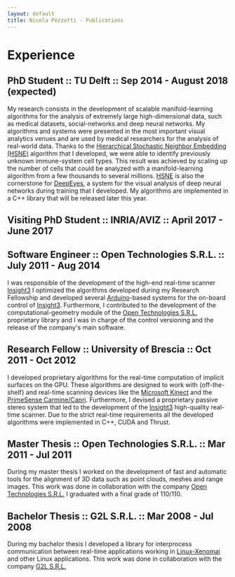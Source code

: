 ```yaml
---
layout: default
title: Nicola Pezzotti - Publications
---
```


Experience
================

PhD Student :: TU Delft :: Sep 2014 - August 2018 (expected)
-------



My research consists in the development of scalable manifold-learning algorithms for the analysis of extremely large high-dimensional data, such as medical datasets, social-networks and deep neural networks.
My algorithms and systems were presented in the most important visual analytics venues and are used by medical researchers for the analysis of real-world data.
Thanks to the [Hierarchical Stochastic Neighbor Embedding (HSNE)][9] algorithm that I developed, we were able to identify previously unknown immune-system cell types.
This result was achieved by scaling up the number of cells that could be analyzed with a manifold-learning algorithm from a few thousands to several millions.
[HSNE][9] is also the cornerstone for [DeepEyes][10], a system for the visual analysis of deep neural networks during training that I developed.
My algorithms are implemented in a C++ library that will be released later this year.

Visiting PhD Student :: INRIA/AVIZ :: April 2017 - June 2017
-------

Software Engineer :: Open Technologies S.R.L. :: July 2011 - Aug 2014
-------
I was responsible of the development of the high-end real-time scanner [Insight3][5]
I optimized the algorithms developed during my Research Fellowship and developed several [Arduino][6]-based systems for the on-board control of [Insight3][5].
Furthermore, I contributed to the development of the computational-geometry module of the [Open Technologies S.R.L.][1] proprietary library and I was in charge of the control versioning and the release of the company's main software.

Research Fellow :: University of Brescia :: Oct 2011 - Oct 2012
-------
I developed proprietary algorithms for the real-time computation of implicit surfaces on the GPU.
These algorithms are designed to work with {off-the-shelf} and real-time scanning devices like the [Microsoft Kinect][2] and the [PrimeSense Carmine/Capri][3].
Furthermore, I devised a proprietary passive stereo system that led to the development of the [Insight3][5] high-quality real-time scanner.
Due to the strict real-time requirements all the developed algorithms were implemented in C++, CUDA and Thrust.

Master Thesis :: Open Technologies S.R.L. :: Mar 2011 - Jul 2011
-------
During my master thesis I worked on the development of fast and automatic tools for the alignment of 3D data such as point clouds, meshes and range images.
This work was done in collaboration with the company [Open Technologies S.R.L.][1]
I graduated with a final grade of 110/110.

Bachelor Thesis :: G2L S.R.L. :: Mar 2008 - Jul 2008
-------
During my bachelor thesis I developed a library for interprocess communication between real-time applications working in [Linux-Xenomai][7] and other Linux applications.
This work was done in collaboration with the company [G2L S.R.L.][8]


[1]: http://www.scanner3d.it/en/
[2]: https://en.wikipedia.org/wiki/Kinect
[3]: https://en.wikipedia.org/wiki/PrimeSense
[4]: http://structure.io/openni
[5]: http://www.scanner3d.it/en/3d-scanner/insight3.html
[6]: https://www.arduino.cc/
[7]: https://xenomai.org/
[8]: http://www.g2l-automazione.it/english/company.html
[9]: https://graphics.tudelft.nl/Publications-new/2016/PHLEV16/hsne.pdf
[10]: https://graphics.tudelft.nl/Publications-new/2018/PHVLEV18/paper216.pdf
